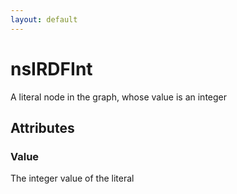 ```yaml
---
layout: default
---
```


# nsIRDFInt #

A literal node in the graph, whose value is an integer


## Attributes ##

### Value ###

The integer value of the literal


